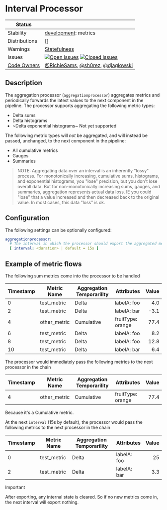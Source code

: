 # Interval Processor

<!-- status autogenerated section -->
| Status        |           |
| ------------- |-----------|
| Stability     | [development]: metrics   |
| Distributions | [] |
| Warnings      | [Statefulness](#warnings) |
| Issues        | [![Open issues](https://img.shields.io/github/issues-search/open-telemetry/opentelemetry-collector-contrib?query=is%3Aissue%20is%3Aopen%20label%3Aprocessor%aggregation%20&label=open&color=orange&logo=opentelemetry)](https://github.com/open-telemetry/opentelemetry-collector-contrib/issues?q=is%3Aopen+is%3Aissue+label%3Aprocessor%aggregation) [![Closed issues](https://img.shields.io/github/issues-search/open-telemetry/opentelemetry-collector-contrib?query=is%3Aissue%20is%3Aclosed%20label%3Aprocessor%aggregation%20&label=closed&color=blue&logo=opentelemetry)](https://github.com/open-telemetry/opentelemetry-collector-contrib/issues?q=is%3Aclosed+is%3Aissue+label%3Aprocessor%aggregation) |
| [Code Owners](https://github.com/open-telemetry/opentelemetry-collector-contrib/blob/main/CONTRIBUTING.md#becoming-a-code-owner)    | [@RichieSams](https://www.github.com/RichieSams), [@sh0rez](https://www.github.com/sh0rez), [@djaglowski](https://www.github.com/djaglowski) |

[development]: https://github.com/open-telemetry/opentelemetry-collector/blob/main/docs/component-stability.md#development
<!-- end autogenerated section -->

## Description

The aggregation processor (`aggregationprocessor`) aggregates metrics and periodically forwards the latest values to the next component in the pipeline. The processor supports aggregating the following metric types:

* Delta sums
* Delta histograms
* ~Delta exponential histograms~ Not yet supported

The following metric types will *not* be aggregated, and will instead be passed, unchanged, to the next component in the pipeline:

* All cumulative metrics
* Gauges
* Summaries

> NOTE: Aggregating data over an interval is an inherently "lossy" process. For monotonically increasing, cumulative sums, histograms, and exponential histograms, you "lose" precision, but you don't lose overall data. But for non-monotonically increasing sums, gauges, and summaries, aggregation represents actual data loss. IE you could "lose" that a value increased and then decreased back to the original value. In most cases, this data "loss" is ok.

## Configuration

The following settings can be optionally configured:

```yaml
aggregationprocessor:
  # The interval in which the processor should export the aggregated metrics.
  [ interval: <duration> | default = 15s ]
```

## Example of metric flows

The following sum metrics come into the processor to be handled

| Timestamp | Metric Name  | Aggregation Temporarility | Attributes        | Value |
| --------- | ------------ | ------------------------- | ----------------- | ----: |
| 0         | test_metric  | Delta                     | labelA: foo       |   4.0 |
| 2         | test_metric  | Delta                     | labelA: bar       |  -3.1 |
| 4         | other_metric | Cumulative                | fruitType: orange |  77.4 |
| 6         | test_metric  | Delta                     | labelA: foo       |   8.2 |
| 8         | test_metric  | Delta                     | labelA: foo       |  12.8 |
| 10        | test_metric  | Delta                     | labelA: bar       |   6.4 |

The processor would immediately pass the following metrics to the next processor in the chain

| Timestamp | Metric Name  | Aggregation Temporarility | Attributes        | Value |
| --------- | ------------ | ------------------------- | ----------------- | ----: |
| 4         | other_metric | Cumulative                | fruitType: orange |  77.4 |

Because it's a Cumulative metric.

At the next `interval` (15s by default), the processor would pass the following metrics to the next processor in the chain

| Timestamp | Metric Name | Aggregation Temporarility | Attributes  | Value |
| --------- | ----------- | ------------------------- | ----------- | ----: |
| 0         | test_metric | Delta                     | labelA: foo |    25 |
| 2         | test_metric | Delta                     | labelA: bar |   3.3 |

> [!IMPORTANT]
> After exporting, any internal state is cleared. So if no new metrics come in, the next interval will export nothing.
